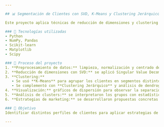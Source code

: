 ```yaml
---

## 📊 Segmentación de Clientes con SVD, K-Means y Clustering Jerárquico

Este proyecto aplica técnicas de reducción de dimensiones y clustering para segmentar clientes en grupos con características similares, con el objetivo de diseñar estrategias de marketing específicas y personalizadas.

### 🔧 Tecnologías utilizadas
- Python
- NumPy, Pandas
- Scikit-learn
- Matplotlib
- Scipy

### 🧠 Proceso del proyecto
1. **Preprocesamiento de datos:** limpieza, normalización y centrado de los datos.
2. **Reducción de dimensiones con SVD:** se aplicó Singular Value Decomposition (SVD) manualmente con `numpy.linalg.svd` para identificar las características más influyentes.
3. **Clustering:**
   - Se usó **K-Means** para agrupar los clientes en segmentos distintos.
   - Se complementó con **Clustering Jerárquico** y análisis de dendrograma para validar la cantidad de grupos.
4. **Visualización:** gráficos de dispersión para observar la separación de grupos y dendrograma para análisis jerárquico.
5. **Análisis de clusters:** se interpretaron los grupos con estadísticas descriptivas.
6. **Estrategias de marketing:** se desarrollaron propuestas concretas para cada segmento, basadas en sus características demográficas y de comportamiento.

### 🎯 Objetivo
Identificar distintos perfiles de clientes para aplicar estrategias de marketing diferenciadas, optimizando recursos y mejorando la personalización de campañas.

---
```

